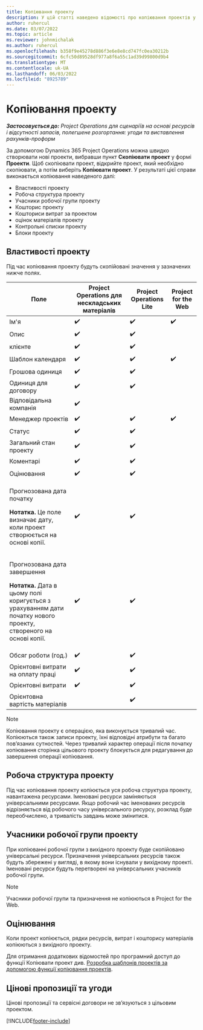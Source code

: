 ```yaml
---
title: Копіювання проекту
description: У цій статті наведено відомості про копіювання проектів у Dynamics 365 Project Operations.
author: ruhercul
ms.date: 03/07/2022
ms.topic: article
ms.reviewer: johnmichalak
ms.author: ruhercul
ms.openlocfilehash: b358f9e45278d886f3e6e8e8cd747fc0ea30212b
ms.sourcegitcommit: 6cfc50d89528df977a8f6a55c1ad39d99800d9b4
ms.translationtype: MT
ms.contentlocale: uk-UA
ms.lasthandoff: 06/03/2022
ms.locfileid: "8925789"
---
```

# <a name="copy-a-project"></a>Копіювання проекту

_**Застосовується до:** Project Operations для сценаріїв на основі ресурсів і відсутності запасів, полегшене розгортання: угоди та виставлення рахунків-проформ_

За допомогою Dynamics 365 Project Operations можна швидко створювати нові проекти, вибравши пункт **Скопіювати проект** у формі **Проекти**. Щоб скопіювати проект, відкрийте проект, який необхідно скопіювати, а потім виберіть **Копіювати проект**. У результаті цієї справи виконається копіювання наведеного далі:

- Властивості проекту 
- Робоча структура проекту
- Учасники робочої групи проекту
- Кошторис проекту
- Кошториси витрат за проектом
- оцінок матеріалів проекту
- Контрольні списки проекту
- Блоки проекту

## <a name="project-properties"></a>Властивості проекту

Під час копіювання проекту будуть скопійовані значення у зазначених нижче полях.

| Поле | Project Operations для нескладських матеріалів | Project Operations Lite | Project for the Web |
|-------|------------------------------------------|-------------------------|---------------------|
| Ім'я | :heavy_check_mark: | :heavy_check_mark: | :heavy_check_mark: |
| Опис | :heavy_check_mark: | :heavy_check_mark: | |
| клієнте | :heavy_check_mark: | :heavy_check_mark: | |
| Шаблон календаря | :heavy_check_mark: | :heavy_check_mark: | :heavy_check_mark: |
| Грошова одиниця | :heavy_check_mark: | :heavy_check_mark: | |
| Одиниця для договору | :heavy_check_mark: | :heavy_check_mark: | |
| Відповідальна компанія | :heavy_check_mark: | | |
| Менеджер проектів | :heavy_check_mark: | :heavy_check_mark: | :heavy_check_mark: |
| Статус | :heavy_check_mark: | :heavy_check_mark: | |
| Загальний стан проекту | :heavy_check_mark: | :heavy_check_mark: | |
| Коментарі | :heavy_check_mark: | :heavy_check_mark: | |
| Оцінювання | :heavy_check_mark: | :heavy_check_mark: | |
| <p>Прогнозована дата початку</p><p><strong>Нотатка.</strong> Це поле визначає дату, коли проект створюється на основі копії. | :heavy_check_mark: | :heavy_check_mark: | |
| <p>Прогнозована дата завершення</p><p><strong>Нотатка.</strong> Дата в цьому полі коригується з урахуванням дати початку нового проекту, створеного на основі копії.</p> | :heavy_check_mark: | :heavy_check_mark: | |
| Обсяг роботи (год.) | :heavy_check_mark: | :heavy_check_mark: | |
| Орієнтовні витрати на оплату праці | :heavy_check_mark: | :heavy_check_mark: | |
| Орієнтовні витрати | :heavy_check_mark: | :heavy_check_mark: | |
| Орієнтовна вартість матеріалів | | :heavy_check_mark: | |

> [!NOTE]
> Копіювання проекту є операцією, яка виконується тривалий час. Копіюються також записи проекту, їхні відповідні атрибути та багато пов’язаних сутностей. Через тривалий характер операції після початку копіювання сторінка цільового проекту блокується для редагування до завершення операції копіювання.

## <a name="work-breakdown-structure"></a>Робоча структура проекту

Під час копіювання проекту копіюється уся робоча структура проекту, навантажена ресурсами. Іменовані ресурси заміняються універсальними ресурсами. Якщо робочий час іменованих ресурсів відрізняється від робочого часу універсального ресурсу, розклад буде переобчислено, а тривалість завдань може змінитися.

## <a name="project-team-members"></a>Учасники робочої групи проекту

При копіюванні робочої групи з вихідного проекту буде скопійовано універсальні ресурси. Призначення універсальних ресурсів також будуть збережені у вигляді, в якому вони існували у вихідному проекті. Іменовані ресурси будуть перетворені на універсальних учасників робочої групи.

> [!NOTE]
> Учасники робочої групи та призначення не копіюються в Project for the Web.

## <a name="estimates"></a>Оцінювання

Коли проект копіюється, рядки ресурсів, витрат і кошторису матеріалів копіюються з вихідного проекту. 

Для отримання додаткових відомостей про програмний доступ до функції Копіювати проект див. [Розробка шаблонів проектів за допомогою функції копіювання проектів](dev-copy-project.md).

## <a name="quotes-and-contracts"></a>Цінові пропозиції та угоди

Цінові пропозиції та сервісні договори не зв’язуються з цільовим проектом.

[!INCLUDE[footer-include](../includes/footer-banner.md)]
